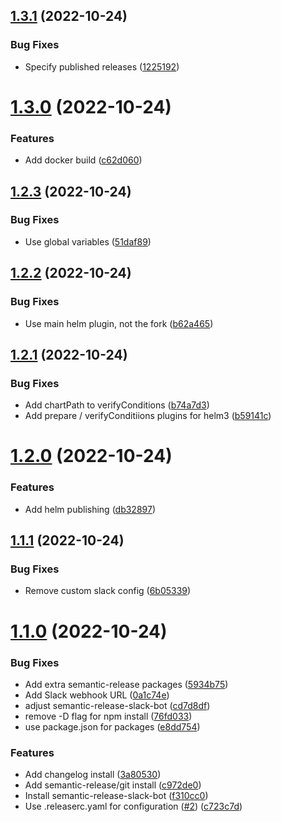 ## [1.3.1](https://github.com/robwittman/semantic-release-test/compare/v1.3.0...v1.3.1) (2022-10-24)


### Bug Fixes

* Specify published releases ([1225192](https://github.com/robwittman/semantic-release-test/commit/1225192c50a3a74df9163f31794ffe489bc19bc3))

# [1.3.0](https://github.com/robwittman/semantic-release-test/compare/v1.2.3...v1.3.0) (2022-10-24)


### Features

* Add docker build ([c62d060](https://github.com/robwittman/semantic-release-test/commit/c62d0603e3d629eeab73fea1a67776779fcf13c4))

## [1.2.3](https://github.com/robwittman/semantic-release-test/compare/v1.2.2...v1.2.3) (2022-10-24)


### Bug Fixes

* Use global variables ([51daf89](https://github.com/robwittman/semantic-release-test/commit/51daf89f2b4e4d26583b5c229af6eb46f532959a))

## [1.2.2](https://github.com/robwittman/semantic-release-test/compare/v1.2.1...v1.2.2) (2022-10-24)


### Bug Fixes

* Use main helm plugin, not the fork ([b62a465](https://github.com/robwittman/semantic-release-test/commit/b62a465bfe0f804c5f36b20a794b489c43af5f5c))

## [1.2.1](https://github.com/robwittman/semantic-release-test/compare/v1.2.0...v1.2.1) (2022-10-24)


### Bug Fixes

* Add chartPath to verifyConditions ([b74a7d3](https://github.com/robwittman/semantic-release-test/commit/b74a7d348684471b5411c90be7f3fc64f527b342))
* Add prepare / verifyConditiions plugins for helm3 ([b59141c](https://github.com/robwittman/semantic-release-test/commit/b59141c54ce7861a50cbb7436dd196e197d448af))

# [1.2.0](https://github.com/robwittman/semantic-release-test/compare/v1.1.1...v1.2.0) (2022-10-24)


### Features

* Add helm publishing ([db32897](https://github.com/robwittman/semantic-release-test/commit/db328977c20d3a5db9875676d877d243018a25eb))

## [1.1.1](https://github.com/robwittman/semantic-release-test/compare/v1.1.0...v1.1.1) (2022-10-24)


### Bug Fixes

* Remove custom slack config ([6b05339](https://github.com/robwittman/semantic-release-test/commit/6b05339ad3a20dfffe513aa59ea562b36a1cbe29))

# [1.1.0](https://github.com/robwittman/semantic-release-test/compare/v1.0.0...v1.1.0) (2022-10-24)


### Bug Fixes

* Add extra semantic-release packages ([5934b75](https://github.com/robwittman/semantic-release-test/commit/5934b7526730585827b79b612b2e18c849189281))
* Add Slack webhook URL ([0a1c74e](https://github.com/robwittman/semantic-release-test/commit/0a1c74e6c1db3f9b3c3111d91adea4b3d31b404a))
* adjust semantic-release-slack-bot ([cd7d8df](https://github.com/robwittman/semantic-release-test/commit/cd7d8df363f4c757cabcef260ae89edbbf966c49))
* remove -D flag for npm install ([76fd033](https://github.com/robwittman/semantic-release-test/commit/76fd0339e390137e0a57b8d0fdde8a68b7ddc1ca))
* use package.json for packages ([e8dd754](https://github.com/robwittman/semantic-release-test/commit/e8dd75409d2af3443c0e660396a71b167b1e47a4))


### Features

* Add changelog install ([3a80530](https://github.com/robwittman/semantic-release-test/commit/3a805301a5990cfec17e066fb2515ab536376f1d))
* Add semantic-release/git install ([c972de0](https://github.com/robwittman/semantic-release-test/commit/c972de0b7c141494b2b76f20ef315900a150c686))
* Install semantic-release-slack-bot ([f310cc0](https://github.com/robwittman/semantic-release-test/commit/f310cc0164de67c425941475d7827d2c002cd096))
* Use .releaserc.yaml for configuration ([#2](https://github.com/robwittman/semantic-release-test/issues/2)) ([c723c7d](https://github.com/robwittman/semantic-release-test/commit/c723c7d1b41d20983f848e8f25e28d40a71f48d5))
